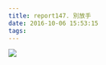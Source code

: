 ```yaml
---
title: report147. 別放手
date: 2016-10-06 15:53:15
tags:
---
```

![](https://i.loli.net/2017/12/25/5a410720a65b5.jpg)